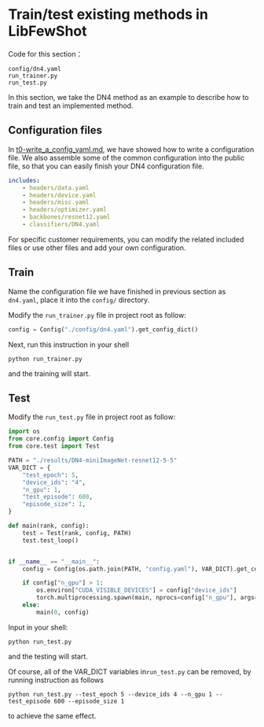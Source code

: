 # Train/test existing methods in LibFewShot

Code for this section：
```
config/dn4.yaml
run_trainer.py
run_test.py
```

In this section, we take the DN4 method as an example to describe how to train and test an implemented method.

## Configuration files

In [t0-write_a_config_yaml.md](./t0-write_a_config_yaml.md), we have showed how to write a configuration file. We also assemble some of the common configuration into the public file, so that you can easily finish your DN4 configuration file.

```yaml
includes:
	- headers/data.yaml
	- headers/device.yaml
	- headers/misc.yaml
	- headers/optimizer.yaml
	- backbones/resnet12.yaml
	- classifiers/DN4.yaml
```

For specific customer requirements, you can modify the related included files or use other files and add your own configuration.

## Train

Name the configuration file we have finished in previous section as `dn4.yaml`, place it into the `config/` directory.

Modify the `run_trainer.py` file in project root as follow:

```python
config = Config("./config/dn4.yaml").get_config_dict()
```

Next, run this instruction in your shell

```shell
python run_trainer.py
```

and the training will start.

## Test

Modify the `run_test.py` file in project root as follow:

```python
import os
from core.config import Config
from core.test import Test

PATH = "./results/DN4-miniImageNet-resnet12-5-5"
VAR_DICT = {
    "test_epoch": 5,
    "device_ids": "4",
    "n_gpu": 1,
    "test_episode": 600,
    "episode_size": 1,
}

def main(rank, config):
    test = Test(rank, config, PATH)
    test.test_loop()


if __name__ == "__main__":
    config = Config(os.path.join(PATH, "config.yaml"), VAR_DICT).get_config_dict()

    if config["n_gpu"] > 1:
        os.environ["CUDA_VISIBLE_DEVICES"] = config["device_ids"]
        torch.multiprocessing.spawn(main, nprocs=config["n_gpu"], args=(config,))
    else:
        main(0, config)

```

Input in your shell:

```shell
python run_test.py
```

and the testing will start.

Of course, all of the VAR_DICT variables in`run_test.py` can be removed, by running instruction as follows

```shell
python run_test.py --test_epoch 5 --device_ids 4 --n_gpu 1 --test_episode 600 --episode_size 1
```

to achieve the same effect.
